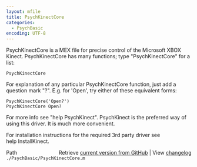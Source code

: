 ```yaml
---
layout: mfile
title: PsychKinectCore
categories:
  - PsychBasic
encoding: UTF-8
---
```


PsychKinectCore is a MEX file for precise control of the Microsoft XBOX  
Kinect. PsychKinectCore has many functions; type "PsychKinectCore" for a  
list:  

    PsychKinectCore  

For explanation of any particular PsychKinectCore function, just add a  
question mark "?". E.g. for 'Open', try either of these equivalent forms:  

    PsychKinectCore('Open?')  
    PsychKinectCore Open?  

For more info see "help PsychKinect". PsychKinect is the preferred way of  
using this driver. It is much more convenient.  

For installation instructions for the required 3rd party driver see  
help InstallKinect.  



<div class="code_header" style="text-align:right;">
  <span style="float:left;">Path&nbsp;&nbsp;</span> <span class="counter">Retrieve <a href=
  "https://raw.github.com/Psychtoolbox-3/Psychtoolbox-3/beta/./PsychBasic/PsychKinectCore.m">current version from GitHub</a> | View <a href=
  "https://github.com/Psychtoolbox-3/Psychtoolbox-3/commits/beta/./PsychBasic/PsychKinectCore.m">changelog</a></span>
</div>
<div class="code">
  <code>./PsychBasic/PsychKinectCore.m</code>
</div>
